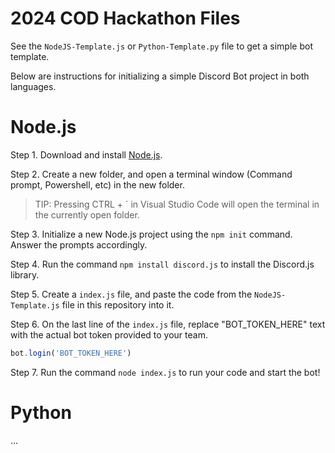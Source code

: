 # 2024 COD Hackathon Files

See the `NodeJS-Template.js` or `Python-Template.py` file to get a simple bot template.

Below are instructions for initializing a simple Discord Bot project in both languages.

# Node.js

Step 1. Download and install [Node.js](https://nodejs.org/en).

Step 2. Create a new folder, and open a terminal window (Command prompt, Powershell, etc) in the new folder.
> TIP: Pressing CTRL + ` in Visual Studio Code will open the terminal in the currently open folder.

Step 3. Initialize a new Node.js project using the `npm init` command. Answer the prompts accordingly.

Step 4. Run the command `npm install discord.js` to install the Discord.js library.

Step 5. Create a `index.js` file, and paste the code from the `NodeJS-Template.js` file in this repository into it.

Step 6. On the last line of the `index.js` file, replace "BOT_TOKEN_HERE" text with the actual bot token provided to your team.
```js
bot.login('BOT_TOKEN_HERE')
```

Step 7. Run the command `node index.js` to run your code and start the bot!

# Python
...
